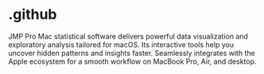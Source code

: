 # .github
JMP Pro Mac statistical software delivers powerful data visualization and exploratory analysis tailored for macOS. Its interactive tools help you uncover hidden patterns and insights faster. Seamlessly integrates with the Apple ecosystem for a smooth workflow on MacBook Pro, Air, and desktop.
